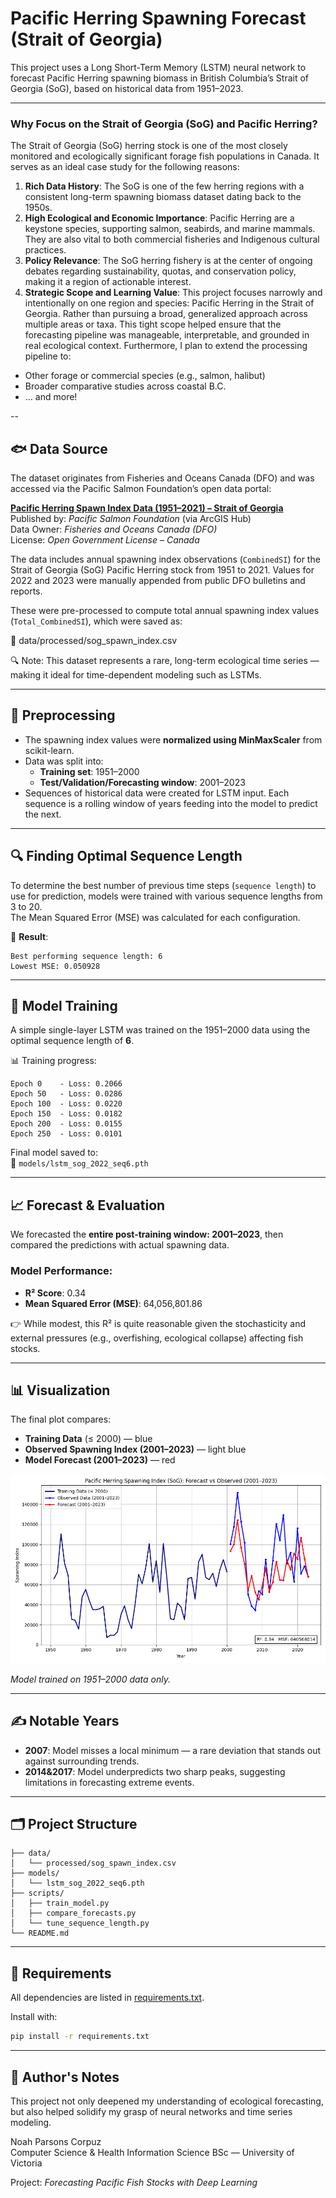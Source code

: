 # Pacific Herring Spawning Forecast (Strait of Georgia)

This project uses a Long Short-Term Memory (LSTM) neural network to forecast Pacific Herring spawning biomass in British Columbia’s Strait of Georgia (SoG), based on historical data from 1951–2023.

---

### Why Focus on the Strait of Georgia (SoG) and Pacific Herring?

The Strait of Georgia (SoG) herring stock is one of the most closely monitored and ecologically significant forage fish populations in Canada. It serves as an ideal case study for the following reasons:

1. **Rich Data History**: The SoG is one of the few herring regions with a consistent long-term spawning biomass dataset dating back to the 1950s.
2. **High Ecological and Economic Importance**: Pacific Herring are a keystone species, supporting salmon, seabirds, and marine mammals. They are also vital to both commercial fisheries and Indigenous cultural practices.
3. **Policy Relevance**: The SoG herring fishery is at the center of ongoing debates regarding sustainability, quotas, and conservation policy, making it a region of actionable interest.
4. **Strategic Scope and Learning Value**: This project focuses narrowly and intentionally on one region and species: Pacific Herring in the Strait of Georgia. Rather than pursuing a broad, generalized approach across multiple areas or taxa. This tight scope helped ensure that the forecasting pipeline was manageable, interpretable, and grounded in real ecological context. Furthermore, I plan to extend the processing pipeline to:
- Other forage or commercial species (e.g., salmon, halibut)
- Broader comparative studies across coastal B.C.
- ... and more!

--

## 🐟 Data Source

The dataset originates from Fisheries and Oceans Canada (DFO) and was accessed via the Pacific Salmon Foundation’s open data portal:

**[Pacific Herring Spawn Index Data (1951–2021) – Strait of Georgia](https://hub.arcgis.com/datasets/psfmarinedata::pacific-herring-spawn-index-data-altered-1951-2021-sog/about)**  
Published by: *Pacific Salmon Foundation* (via ArcGIS Hub)  
Data Owner: *Fisheries and Oceans Canada (DFO)*  
License: *Open Government License – Canada*

The data includes annual spawning index observations (`CombinedSI`) for the Strait of Georgia (SoG) Pacific Herring stock from 1951 to 2021.
Values for 2022 and 2023 were manually appended from public DFO bulletins and reports.

These were pre-processed to compute total annual spawning index values (`Total_CombinedSI`), which were saved as:

📄 data/processed/sog_spawn_index.csv

🔍 Note: This dataset represents a rare, long-term ecological time series — making it ideal for time-dependent modeling such as LSTMs.

---

## 🔧 Preprocessing

- The spawning index values were **normalized using MinMaxScaler** from scikit-learn.
- Data was split into:
  - **Training set**: 1951–2000  
  - **Test/Validation/Forecasting window**: 2001–2023
- Sequences of historical data were created for LSTM input. Each sequence is a rolling window of years feeding into the model to predict the next.

---

## 🔍 Finding Optimal Sequence Length

To determine the best number of previous time steps (`sequence length`) to use for prediction, models were trained with various sequence lengths from 3 to 20.  
The Mean Squared Error (MSE) was calculated for each configuration.

🧪 **Result**:
```text
Best performing sequence length: 6
Lowest MSE: 0.050928
```

---

## 🧠 Model Training

A simple single-layer LSTM was trained on the 1951–2000 data using the optimal sequence length of **6**.

📊 Training progress:
```
Epoch 0    - Loss: 0.2066
Epoch 50   - Loss: 0.0286
Epoch 100  - Loss: 0.0220
Epoch 150  - Loss: 0.0182
Epoch 200  - Loss: 0.0155
Epoch 250  - Loss: 0.0101
```

Final model saved to:  
📁 `models/lstm_sog_2022_seq6.pth`

---

## 📈 Forecast & Evaluation

We forecasted the **entire post-training window: 2001–2023**, then compared the predictions with actual spawning data.

### Model Performance:
- **R² Score**: 0.34  
- **Mean Squared Error (MSE)**: 64,056,801.86

👉 While modest, this R² is quite reasonable given the stochasticity and external pressures (e.g., overfishing, ecological collapse) affecting fish stocks.

---

## 📊 Visualization

The final plot compares:
- **Training Data** (≤ 2000) — blue
- **Observed Spawning Index (2001–2023)** — light blue
- **Model Forecast (2001–2023)** — red

![Forecast vs Actual](visualizations/Forecast%20vs%20Observed%20(2001-2023).png)

*Model trained on 1951–2000 data only.*

---

## ✍️ Notable Years

- **2007**: Model misses a local minimum — a rare deviation that stands out against surrounding trends.
- **2014&2017**: Model underpredicts two sharp peaks, suggesting limitations in forecasting extreme events.

---

## 🗂️ Project Structure

```
├── data/
│   └── processed/sog_spawn_index.csv
├── models/
│   └── lstm_sog_2022_seq6.pth
├── scripts/
│   ├── train_model.py
│   ├── compare_forecasts.py
│   └── tune_sequence_length.py
└── README.md
```

---

## 📌 Requirements

All dependencies are listed in [requirements.txt](requirements.txt).

Install with:
```bash
pip install -r requirements.txt
```

---

## 👋 Author's Notes

This project not only deepened my understanding of ecological forecasting, but also helped solidify my grasp of neural networks and time series modeling.

Noah Parsons Corpuz  
Computer Science & Health Information Science BSc — University of Victoria

Project: *Forecasting Pacific Fish Stocks with Deep Learning*